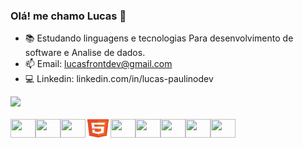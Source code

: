 ### Olá! me chamo Lucas 👋

- 📚 Estudando linguagens e tecnologias Para desenvolvimento de software e Analise de dados.
- 📫 Email: lucasfrontdev@gmail.com
- 💻 Linkedin: linkedin.com/in/lucas-paulinodev

<div align="left">
  <a href="https://github.com/Lucasdevfrontbr">
  <img height="180em" src="https://github-readme-stats.vercel.app/api/top-langs/?username=Lucasdevfrontbr&layout=compact&langs_count=7&theme=dark"/>
</div>
  
 <div style="display: inline_block"><br>
  <img align="left"  height="30" width="40" src="https://cdn.jsdelivr.net/gh/devicons/devicon/icons/css3/css3-original.svg"">
  <img align="left"  height="30" width="40" src="https://cdn.jsdelivr.net/gh/devicons/devicon/icons/javascript/javascript-original.svg"">
  <img align="left" height="30" width="40" src="https://cdn.jsdelivr.net/gh/devicons/devicon/icons/vuejs/vuejs-original-wordmark.svg">
  <img align="left"  height="30" width="40" src="https://raw.githubusercontent.com/devicons/devicon/master/icons/html5/html5-original.svg">
  <img align="left" height="30" width="40"  src="https://cdn.jsdelivr.net/gh/devicons/devicon/icons/react/react-original-wordmark.svg" />
   <img align="left" height="30" width="40" src="https://cdn.jsdelivr.net/gh/devicons/devicon/icons/nodejs/nodejs-original.svg" />
   <img  align="left" height="30" width="40" src="https://cdn.jsdelivr.net/gh/devicons/devicon/icons/typescript/typescript-original.svg" />
   <img  align="left" height="30" width="40" src="https://cdn.jsdelivr.net/gh/devicons/devicon/icons/java/java-original-wordmark.svg" />
   <img  align="left" height="30" width="40" src="https://cdn.jsdelivr.net/gh/devicons/devicon@latest/icons/python/python-original.svg" />
          
</div>
